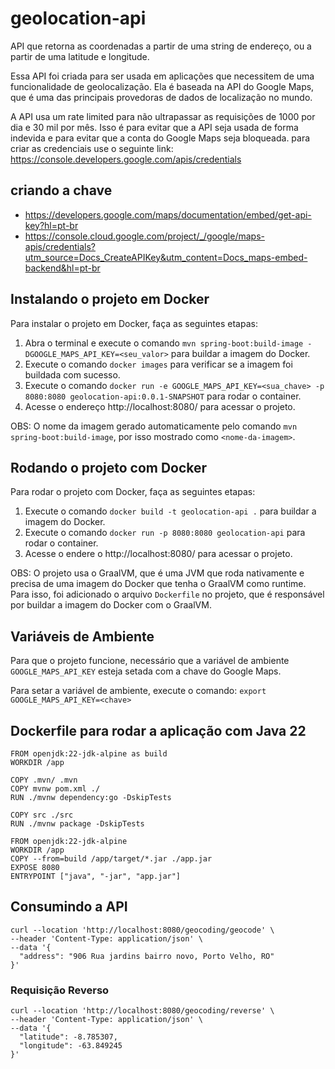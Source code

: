 # geolocation-api

API que retorna as coordenadas a partir de uma string de endereço, ou a partir de uma latitude e longitude.



Essa API foi criada para ser usada em aplicações que necessitem de uma funcionalidade de geolocalização. Ela é baseada na API do Google Maps, que é uma das principais provedoras de dados de localização no mundo.

A API  usa um  rate limited para não ultrapassar as requisições de 1000 por dia e 30 mil por mês. Isso é para evitar que a API seja usada de forma indevida e para evitar que a conta do Google Maps seja bloqueada.
para criar as credenciais use o seguinte link: https://console.developers.google.com/apis/credentials

## criando a chave
* https://developers.google.com/maps/documentation/embed/get-api-key?hl=pt-br
* https://console.cloud.google.com/project/_/google/maps-apis/credentials?utm_source=Docs_CreateAPIKey&utm_content=Docs_maps-embed-backend&hl=pt-br

## Instalando o projeto em Docker

Para instalar o projeto em Docker, faça as seguintes etapas:

1. Abra o terminal e execute o comando `mvn spring-boot:build-image -DGOOGLE_MAPS_API_KEY=<seu_valor>` para buildar a imagem do Docker.
2. Execute o comando `docker images` para verificar se a imagem foi buildada com sucesso.
3. Execute o comando `docker run -e GOOGLE_MAPS_API_KEY=<sua_chave> -p 8080:8080 geolocation-api:0.0.1-SNAPSHOT` para rodar o container.
4. Acesse o endereço http://localhost:8080/ para acessar o projeto.

OBS: O nome da imagem   gerado automaticamente pelo comando `mvn spring-boot:build-image`, por isso   mostrado como `<nome-da-imagem>`.
## Rodando o projeto com Docker

Para rodar o projeto com Docker, faça as seguintes etapas:

1. Execute o comando `docker build -t geolocation-api .` para buildar a imagem do Docker.
2. Execute o comando `docker run -p 8080:8080 geolocation-api` para rodar o container.
3. Acesse o endere o http://localhost:8080/ para acessar o projeto.

OBS: O projeto usa o GraalVM, que é uma JVM que roda nativamente e precisa de uma imagem do Docker que tenha o GraalVM como runtime. Para isso, foi adicionado o arquivo `Dockerfile` no projeto, que é  responsável por buildar a imagem do Docker com o GraalVM.

## Variáveis de Ambiente

Para que o projeto funcione,   necessário que a variável de ambiente `GOOGLE_MAPS_API_KEY` esteja setada com a chave do Google Maps.

Para setar a variável de ambiente, execute o comando: `export GOOGLE_MAPS_API_KEY=<chave>`


## Dockerfile para rodar a aplicação com Java 22
```
FROM openjdk:22-jdk-alpine as build
WORKDIR /app

COPY .mvn/ .mvn
COPY mvnw pom.xml ./
RUN ./mvnw dependency:go -DskipTests

COPY src ./src
RUN ./mvnw package -DskipTests

FROM openjdk:22-jdk-alpine
WORKDIR /app
COPY --from=build /app/target/*.jar ./app.jar
EXPOSE 8080
ENTRYPOINT ["java", "-jar", "app.jar"]
```


## Consumindo a API
```
curl --location 'http://localhost:8080/geocoding/geocode' \
--header 'Content-Type: application/json' \
--data '{
  "address": "906 Rua jardins bairro novo, Porto Velho, RO"
}'
```

### Requisição Reverso
```
curl --location 'http://localhost:8080/geocoding/reverse' \
--header 'Content-Type: application/json' \
--data '{
  "latitude": -8.785307,
  "longitude": -63.849245
}'
```